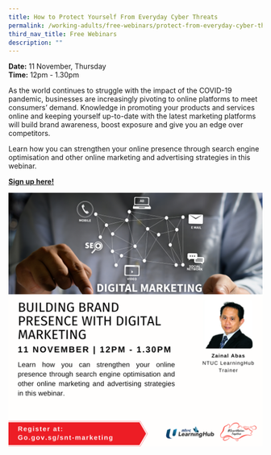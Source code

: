 ```yaml
---
title: How to Protect Yourself From Everyday Cyber Threats
permalink: /working-adults/free-webinars/protect-from-everyday-cyber-threats
third_nav_title: Free Webinars
description: ""
---
```



**Date:** 11 November, Thursday
<br> **Time:** 12pm - 1.30pm

As the world continues to struggle with the impact of the COVID-19 pandemic, businesses are increasingly pivoting to online platforms to meet consumers’ demand. Knowledge in promoting your products and services online and keeping yourself up-to-date with the latest marketing platforms will build brand awareness, boost exposure and give you an edge over competitors.

Learn how you can strengthen your online presence through search engine optimisation and other online marketing and advertising strategies in this webinar.

[**Sign up here!**](https://zoom.us/webinar/register/7416333352148/WN_2VXrjJwHRe2XzZn57XDWFA)

![Alt text for image on Isomer site](/images/wa-11nov21.png)